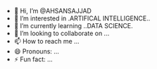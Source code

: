 - 👋 Hi, I’m @AHSANSAJJAD
- 👀 I’m interested in .ARTIFICAL INTELLIGENCE..
- 🌱 I’m currently learning ..DATA SCIENCE.
- 💞️ I’m looking to collaborate on ...
- 📫 How to reach me ...
- 😄 Pronouns: ...
- ⚡ Fun fact: ...

<!---
AHSANSAJJAD0159/AHSANSAJJAD0159 is a ✨ special ✨ repository because its `README.md` (this file) appears on your GitHub profile.
You can click the Preview link to take a look at your changes.
--->

